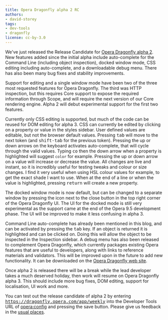 ```yaml
---
title: Opera Dragonfly alpha 2 RC
authors:
- david-storey
tags:
- dev-tools
- dragonfly
license: cc-by-3.0
---
```


<p>We&#39;ve just released the Release Candidate for <a href="http://www.opera.com/products/dragonfly">Opera Dragonfly alpha 2</a>.  New features added since the initial alpha include auto-complete for the Command Line (including object inspection), docked window mode, CSS editing including auto-complete, and a downloadable debug menu. There has also been many bug fixes and stability improvements.</p>

<p>Support for editing and a single window mode have been two of the three most requested features for Opera Dragonfly.  The third was HTTP inspection, but this requires Core support to expose the required information through Scope, and will require the next version of our Core rendering engine.  Alpha 2 will debut experimental support for the first two features.</p>

<p>Currently only CSS editing is supported, but much of the code can be reused for DOM editing for alpha 3.  CSS can currently be edited by clicking on a property or value in the styles sidebar.  User defined values are editable, but not the browser default values.  Pressing <kbd>tab</kbd> will move to the next token (and <kbd>shift-tab</kbd> for the previous token).  Pressing the up or down arrows on the keyboard activates auto-complete, that will cycle through the valid values.  Typing <kbd>co</kbd> then the down arrow when a property is highlighted will suggest <code>color</code> for example.  Pressing the up or down arrow on a value will increase or decrease the value.  All changes are live and instant, so it is incredibly useful for testing tweaks and colour or size changes.  I find it very useful when using HSL colour values for example, to get the exact shade I want to use.  When at the end of a line or when the value is highlighted, pressing <kbd>return</kbd> will create a new property.</p>

<p>The docked window mode is now default, but can be changed to a separate window by pressing the icon next to the close button in the top right corner of the Opera Dragonfly UI.  The UI for the docked mode is still very experimental as the support came at the end of the Opera 9.5 development phase.  The UI will be improved to make it less confusing in alpha 3.</p>

<p>Command Line auto-complete has already been mentioned in this blog, and can be activated by pressing the <kbd>tab</kbd> key.  If an object is returned it is highlighted and can be clicked on.  Doing this will allow the object to be inspected in the Inspection sidebar.  A debug menu has also been released to complement Opera Dragonfly, which currently packages existing Opera features that are useful to developers, along with links to reference materials and validators.  This will be improved upon in the future to add new functionality.  It can be downloaded on the <a href="http://www.opera.com/products/dragonfly">Opera Dragonfly web site</a>. </p>

<p>Once alpha 2 is released there will be a break while the lead developer takes a much deserved holiday, then work will resume on Opera Dragonfly alpha 3.  This should include more bug fixes, DOM editing, support for localisation, UI work and more.</p>

<p>You can test out the release candidate of alpha 2 by entering <kbd><a href="https://dragonfly.opera.com/app/weekly" target="_blank">https://dragonfly.opera.com/app/weekly</a></kbd> into the Developer Tools URL of <a href="opera:config#DeveloperTools">opera:config</a> and pressing the save button. Please give us feedback in the <a href="http://www.opera.com/products/dragonfly/feedback/">usual places</a>.  </p>
